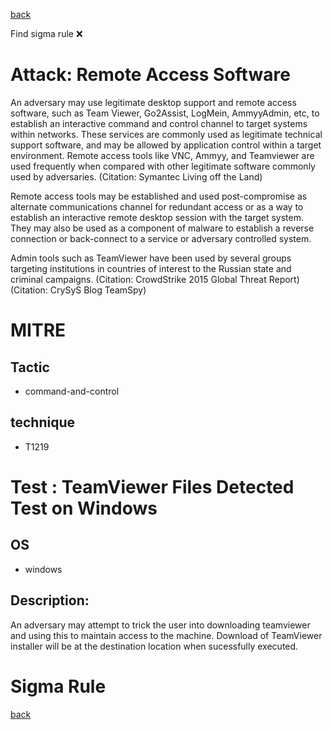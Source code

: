 
[back](../index.md)

Find sigma rule :x: 

# Attack: Remote Access Software 

An adversary may use legitimate desktop support and remote access software, such as Team Viewer, Go2Assist, LogMein, AmmyyAdmin, etc, to establish an interactive command and control channel to target systems within networks. These services are commonly used as legitimate technical support software, and may be allowed by application control within a target environment. Remote access tools like VNC, Ammyy, and Teamviewer are used frequently when compared with other legitimate software commonly used by adversaries. (Citation: Symantec Living off the Land)

Remote access tools may be established and used post-compromise as alternate communications channel for redundant access or as a way to establish an interactive remote desktop session with the target system. They may also be used as a component of malware to establish a reverse connection or back-connect to a service or adversary controlled system.

Admin tools such as TeamViewer have been used by several groups targeting institutions in countries of interest to the Russian state and criminal campaigns. (Citation: CrowdStrike 2015 Global Threat Report) (Citation: CrySyS Blog TeamSpy)

# MITRE
## Tactic
  - command-and-control


## technique
  - T1219


# Test : TeamViewer Files Detected Test on Windows
## OS
  - windows


## Description:
An adversary may attempt to trick the user into downloading teamviewer and using this to maintain access to the machine. Download of TeamViewer installer will be at the destination location when sucessfully executed.


# Sigma Rule


[back](../index.md)
